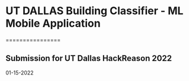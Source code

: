 # UT DALLAS Building Classifier - ML Mobile Application 
================
## Submission for UT Dallas HackReason 2022 
01-15-2022
